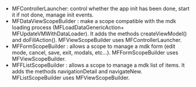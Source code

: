 - MFControllerLauncher: control whether the app init has been done, start it if not done, manage init events.
- MFDataViewScopeBuilder : make a scope compatible with the mdk loading process (MFLoadDataGenericAction+ MFUpdateVMWithDataLoader). It adds the methods createViewModel() and doFillAction(). MFViewScopeBuilder uses MFControllerLauncher.
- MFFormScopeBuilder : allows a scope to manage a mdk form (edit mode, cancel, save, exit, modals, etc...). MFFormScopeBuilder uses MFViewScopeBuilder.
- MFFListScopeBuilder : allows a scope to manage a mdk list of items. It adds the methods navigationDetail and navigateNew. MFListScopeBuilder uses MFViewScopeBuilder.
